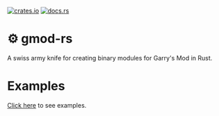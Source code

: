 [![crates.io](https://img.shields.io/crates/v/gmod.svg)](https://crates.io/crates/gmod)
[![docs.rs](https://docs.rs/gmod/badge.svg)](https://docs.rs/gmod)

# ⚙ gmod-rs

A swiss army knife for creating binary modules for Garry's Mod in Rust.

# Examples

[Click here](examples) to see examples.
